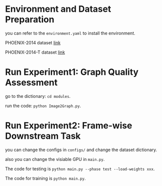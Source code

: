# Environment and Dataset Preparation

you can refer to the `environment.yaml` to install the environment.

PHOENIX-2014 dataset [link](https://www-i6.informatik.rwth-aachen.de/~koller/RWTH-PHOENIX/)

PHOENIX-2014-T dataset [link](https://www-i6.informatik.rwth-aachen.de/~koller/RWTH-PHOENIX-2014-T/)

# Run Experiment1: Graph Quality Assessment

go to the dictionary: `cd modules`.

run the code: `python Image2Graph.py`.

# Run Experiment2: Frame-wise Downstream Task

you can change the configs in `configs/` and change the dataset dictionary.

also you can change the visiable GPU in `main.py`.

The code for testing is `python main.py --phase test --load-weights xxx`.

The code for training is `python main.py`.